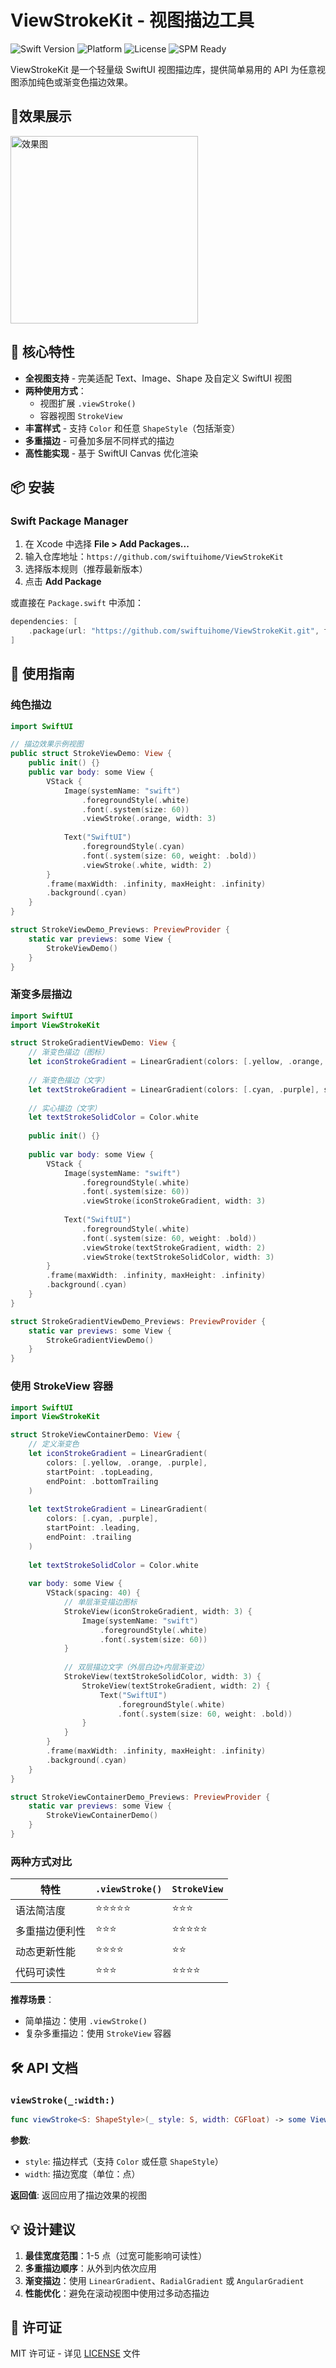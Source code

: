 # ViewStrokeKit - 视图描边工具

![Swift Version](https://img.shields.io/badge/Swift-5.9+-orange.svg) ![Platform](https://img.shields.io/badge/Platform-iOS%2016+%20%7C%20macOS%2014+%20%7C%20tvOS%2013+%20%7C%20watchOS%206+-lightgrey.svg) ![License](https://img.shields.io/badge/License-MIT-blue.svg) ![SPM Ready](https://img.shields.io/badge/SPM-Compatible-brightgreen.svg)

ViewStrokeKit 是一个轻量级 SwiftUI 视图描边库，提供简单易用的 API 为任意视图添加纯色或渐变色描边效果。



## 📱效果展示

<img src="screenshot.png" alt="效果图" style="width: 300px;" />



## 🌟 核心特性

- **全视图支持** - 完美适配 Text、Image、Shape 及自定义 SwiftUI 视图
- **两种使用方式**：
  - 视图扩展 `.viewStroke()`
  - 容器视图 `StrokeView`
- **丰富样式** - 支持 `Color` 和任意 `ShapeStyle`（包括渐变）
- **多重描边** - 可叠加多层不同样式的描边
- **高性能实现** - 基于 SwiftUI Canvas 优化渲染



## 📦 安装

### Swift Package Manager

1. 在 Xcode 中选择 **File > Add Packages...**
2. 输入仓库地址：`https://github.com/swiftuihome/ViewStrokeKit`
3. 选择版本规则（推荐最新版本）
4. 点击 **Add Package**

或直接在 `Package.swift` 中添加：

```swift
dependencies: [
    .package(url: "https://github.com/swiftuihome/ViewStrokeKit.git", from: "1.2.1")
]
```



## 🎨 使用指南

### 纯色描边

```swift
import SwiftUI

// 描边效果示例视图
public struct StrokeViewDemo: View {
    public init() {}
    public var body: some View {
        VStack {
            Image(systemName: "swift")
                .foregroundStyle(.white)
                .font(.system(size: 60))
                .viewStroke(.orange, width: 3)
            
            Text("SwiftUI")
                .foregroundStyle(.cyan)
                .font(.system(size: 60, weight: .bold))
                .viewStroke(.white, width: 2)
        }
        .frame(maxWidth: .infinity, maxHeight: .infinity)
        .background(.cyan)
    }
}

struct StrokeViewDemo_Previews: PreviewProvider {
    static var previews: some View {
        StrokeViewDemo()
    }
}
```

### 渐变多层描边

```swift
import SwiftUI
import ViewStrokeKit

struct StrokeGradientViewDemo: View {
    // 渐变色描边（图标）
    let iconStrokeGradient = LinearGradient(colors: [.yellow, .orange, .purple], startPoint: .topLeading, endPoint: .bottomTrailing)
    
    // 渐变色描边（文字）
    let textStrokeGradient = LinearGradient(colors: [.cyan, .purple], startPoint: .leading, endPoint: .trailing)
    
    // 实心描边（文字）
    let textStrokeSolidColor = Color.white
    
    public init() {}
    
    public var body: some View {
        VStack {
            Image(systemName: "swift")
                .foregroundStyle(.white)
                .font(.system(size: 60))
                .viewStroke(iconStrokeGradient, width: 3)
            
            Text("SwiftUI")
                .foregroundStyle(.white)
                .font(.system(size: 60, weight: .bold))
                .viewStroke(textStrokeGradient, width: 2)
                .viewStroke(textStrokeSolidColor, width: 3)
        }
        .frame(maxWidth: .infinity, maxHeight: .infinity)
        .background(.cyan)
    }
}

struct StrokeGradientViewDemo_Previews: PreviewProvider {
    static var previews: some View {
        StrokeGradientViewDemo()
    }
}
```

### 使用 StrokeView 容器

```swift
import SwiftUI
import ViewStrokeKit

struct StrokeViewContainerDemo: View {
    // 定义渐变色
    let iconStrokeGradient = LinearGradient(
        colors: [.yellow, .orange, .purple],
        startPoint: .topLeading,
        endPoint: .bottomTrailing
    )
    
    let textStrokeGradient = LinearGradient(
        colors: [.cyan, .purple],
        startPoint: .leading,
        endPoint: .trailing
    )
    
    let textStrokeSolidColor = Color.white
    
    var body: some View {
        VStack(spacing: 40) {
            // 单层渐变描边图标
            StrokeView(iconStrokeGradient, width: 3) {
                Image(systemName: "swift")
                    .foregroundStyle(.white)
                    .font(.system(size: 60))
            }
            
            // 双层描边文字（外层白边+内层渐变边）
            StrokeView(textStrokeSolidColor, width: 3) {
                StrokeView(textStrokeGradient, width: 2) {
                    Text("SwiftUI")
                        .foregroundStyle(.white)
                        .font(.system(size: 60, weight: .bold))
                }
            }
        }
        .frame(maxWidth: .infinity, maxHeight: .infinity)
        .background(.cyan)
    }
}

struct StrokeViewContainerDemo_Previews: PreviewProvider {
    static var previews: some View {
        StrokeViewContainerDemo()
    }
}
```

### 两种方式对比

| 特性           | `.viewStroke()` | `StrokeView` |
| -------------- | --------------- | ------------ |
| 语法简洁度     | ⭐️⭐️⭐️⭐️⭐️           | ⭐️⭐️⭐️          |
| 多重描边便利性 | ⭐️⭐️⭐️             | ⭐️⭐️⭐️⭐️⭐️        |
| 动态更新性能   | ⭐️⭐️⭐️⭐️            | ⭐️⭐️           |
| 代码可读性     | ⭐️⭐️⭐️             | ⭐️⭐️⭐️⭐️         |

**推荐场景**：
- 简单描边：使用 `.viewStroke()`
- 复杂多重描边：使用 `StrokeView` 容器


## 🛠 API 文档

### `viewStroke(_:width:)`

```swift
func viewStroke<S: ShapeStyle>(_ style: S, width: CGFloat) -> some View
```

**参数**:
- `style`: 描边样式（支持 `Color` 或任意 `ShapeStyle`）
- `width`: 描边宽度（单位：点）

**返回值**:
返回应用了描边效果的视图



## 💡 设计建议

1. **最佳宽度范围**：1-5 点（过宽可能影响可读性）
2. **多重描边顺序**：从外到内依次应用
3. **渐变描边**：使用 `LinearGradient`、`RadialGradient` 或 `AngularGradient`
4. **性能优化**：避免在滚动视图中使用过多动态描边



## 📜 许可证

MIT 许可证 - 详见 [LICENSE](LICENSE) 文件
